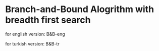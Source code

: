 # Branch-and-Bound Alogrithm with breadth first search
for english version: B&B-eng

for turkish version: B&B-tr
